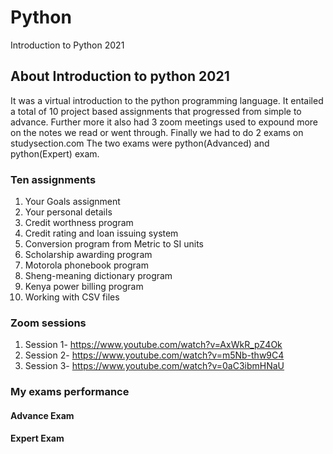 # Python
Introduction to Python 2021
## About Introduction to python 2021
It was a virtual introduction to the python programming language. It entailed a total of 10 project based assignments that progressed from simple to advance.
Further more it also had 3 zoom meetings used to expound more on the notes we read or went through. Finally we had to do 2 exams on studysection.com
The two exams were python(Advanced) and python(Expert) exam.

### Ten assignments
1. Your Goals assignment
2. Your personal details
3. Credit worthness program
4. Credit rating and loan issuing system
5. Conversion program from Metric to SI units
6. Scholarship awarding program
7. Motorola phonebook program
8. Sheng-meaning dictionary program
9. Kenya power billing program
10. Working with CSV files

### Zoom sessions
1. Session 1- https://www.youtube.com/watch?v=AxWkR_pZ4Ok 
2. Session 2- https://www.youtube.com/watch?v=m5Nb-thw9C4
3. Session 3- https://www.youtube.com/watch?v=0aC3ibmHNaU

### My exams performance
#### Advance Exam


#### Expert Exam

